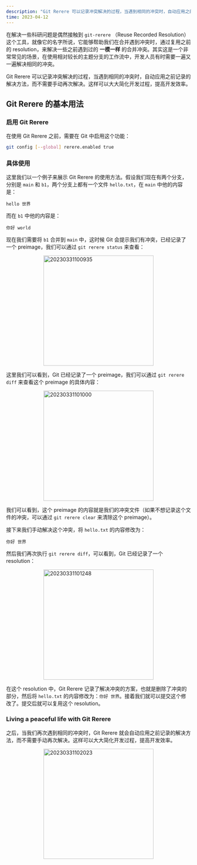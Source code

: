 ```yaml
---
description: "Git Rerere 可以记录冲突解决的过程，当遇到相同的冲突时，自动应用之前记录的解决方法，而不需要手动再次解决。这样可以大大简化开发过程，提高开发效率。本文记录其基本用法。"
time: 2023-04-12
---
```


在解决一些科研问题是偶然接触到 `git-rerere` （Reuse Recorded Resolution）这个工具，就像它的名字所说，它能够帮助我们在合并遇到冲突时，通过复用之前的 resolution，来解决一些之前遇到过的 **一模一样** 的合并冲突。其实这是一个非常常见的场景，在使用相对较长的主题分支的工作流中，开发人员有时需要一遍又一遍解决相同的冲突。

Git Rerere 可以记录冲突解决的过程，当遇到相同的冲突时，自动应用之前记录的解决方法，而不需要手动再次解决。这样可以大大简化开发过程，提高开发效率。

## Git Rerere 的基本用法

### 启用 Git Rerere  

在使用 Git Rerere 之前，需要在 Git 中启用这个功能：

```sh
git config [--global] rerere.enabled true
```

### 具体使用

这里我们以一个例子来展示 Git Rerere 的使用方法。假设我们现在有两个分支，分别是 `main` 和 `b1`，两个分支上都有一个文件 `hello.txt`，在 `main` 中他的内容是：

```
hello 世界
```

而在 `b1` 中他的内容是：

```
你好 world
```

现在我们需要将 `b1` 合并到 `main` 中，这时候 Git 会提示我们有冲突，已经记录了一个 preimage，我们可以通过 `git rerere status` 来查看：

<img alt="20230331100935" src="https://img.foril.space/20230331100935.png" width=300px style="display: block; margin:10px auto"/>

这里我们可以看到，Git 已经记录了一个 preimage，我们可以通过 `git rerere diff` 来查看这个 preimage 的具体内容：

<img alt="20230331101000" src="https://img.foril.space/20230331101000.png" width=300px style="display: block; margin:10px auto"/>

我们可以看到，这个 preimage 的内容就是我们的冲突文件（如果不想记录这个文件的冲突，可以通过 `git rerere clear` 来清除这个 preimage）。

接下来我们手动解决这个冲突，将 `hello.txt` 的内容修改为：

```
你好 世界
```

然后我们再次执行 `git rerere diff`，可以看到，Git 已经记录了一个 resolution：

<img alt="20230331101248" src="https://img.foril.space/20230331101248.png" width=300px style="display: block; margin:10px auto"/>

在这个 resolution 中，Git Rerere 记录了解决冲突的方案，也就是删除了冲突的部分，然后将 `hello.txt` 的内容修改为：`你好 世界`。接着我们就可以提交这个修改了。提交后就可以复用这个 resolution。

### Living a peaceful life with Git Rerere

之后，当我们再次遇到相同的冲突时，Git Rerere 就会自动应用之前记录的解决方法，而不需要手动再次解决。这样可以大大简化开发过程，提高开发效率。

<img alt="20230331102023" src="https://img.foril.space/20230331102023.png" width=300px style="display: block; margin:10px auto"/>